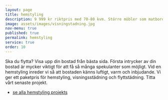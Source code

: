 ```yaml
---
layout: page
title: hemstyling
description: 9 999 kr riktpris med 70-80 kvm. Större möbler som matbordset, soffa och sängar förväntas finnas på plats
image: assets/images/visningstadning.jpg
nav-menu: true
published: true
permalink: hemstyling
service: true
order: 10
---
```


<section id="three">
	<div class="inner">
	        <p>Ska du flytta? Visa upp din bostad från bästa sida. Första intrycker av din bostad är mycker viktigt för att få så många spekulanter som möjligt. Vid en hemstyling inreder vi så att bostaden känns luftigt, varm och inbjudande. Vi ger ett paketpris för hemstyling, visningsstädning och flyttstädning. Titta vårt senaste projekt.</p>
		<ul class="actions">
                  <li><a href="se-alla-projekts" class="button next">se alla hemstyling projekts</a></li>
                </ul>
	</div>
</section>
